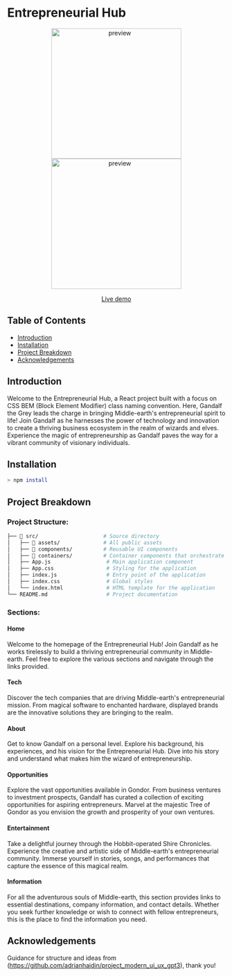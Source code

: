 # Entrepreneurial Hub

<p align="center">
  <img src="https://github.com/catvasion/entrepreneurial-hub/blob/main/public/screens/screen01.png" alt="preview"  height="300px">
  <img src="https://github.com/catvasion/entrepreneurial-hub/blob/main/public/screens/screen02.png" alt="preview" height="300px" >  
</p>

<div align="center">
  <a href="https://catvasion.github.io/entrepreneurial-hub/"> Live demo</a>
</div>

## Table of Contents
- [Introduction](#introduction)
- [Installation](#installation)
- [Project Breakdown](#project-breakdown)
- [Acknowledgements](#acknowledgements)

## Introduction
Welcome to the Entrepreneurial Hub, a React project built with a focus on CSS BEM (Block Element Modifier) class naming convention. Here, Gandalf the Grey leads the charge in bringing Middle-earth's entrepreneurial spirit to life! Join Gandalf as he harnesses the power of technology and innovation to create a thriving business ecosystem in the realm of wizards and elves. Experience the magic of entrepreneurship as Gandalf paves the way for a vibrant community of visionary individuals.

## Installation 
```sh
> npm install 
```
## Project Breakdown

### Project Structure:
```sh 
├── 📂 src/                     # Source directory
│   ├── 📂 assets/              # All public assets
│   ├── 📂 components/          # Reusable UI components
│   ├── 📂 containers/          # Container components that orchestrate data and UI
│   ├── App.js                  # Main application component
│   ├── App.css                 # Styling for the application
│   ├── index.js                # Entry point of the application
│   ├── index.css               # Global styles
│   └── index.html              # HTML template for the application
└── README.md                   # Project documentation

```
### Sections:

#### Home

Welcome to the homepage of the Entrepreneurial Hub! Join Gandalf as he works tirelessly to build a thriving entrepreneurial community in Middle-earth. Feel free to explore the various sections and navigate through the links provided.

#### Tech

Discover the tech companies that are driving Middle-earth's entrepreneurial mission. From magical software to enchanted hardware, displayed brands are the innovative solutions they are bringing to the realm.

#### About

Get to know Gandalf on a personal level. Explore his background, his experiences, and his vision for the Entrepreneurial Hub. Dive into his story and understand what makes him the wizard of entrepreneurship.

#### Opportunities

Explore the vast opportunities available in Gondor. From business ventures to investment prospects, Gandalf has curated a collection of exciting opportunities for aspiring entrepreneurs. Marvel at the majestic Tree of Gondor as you envision the growth and prosperity of your own ventures.

#### Entertainment

Take a delightful journey through the Hobbit-operated Shire Chronicles. Experience the creative and artistic side of Middle-earth's entrepreneurial community. Immerse yourself in stories, songs, and performances that capture the essence of this magical realm.

#### Information

For all the adventurous souls of Middle-earth, this section provides links to essential destinations, company information, and contact details. Whether you seek further knowledge or wish to connect with fellow entrepreneurs, this is the place to find the information you need.

## Acknowledgements


Guidance for structure and ideas from (https://github.com/adrianhajdin/project_modern_ui_ux_gpt3), thank you!

